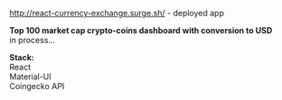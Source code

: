 http://react-currency-exchange.surge.sh/ - deployed app

**Top 100 market cap crypto-coins dashboard with conversion to USD** <br />
in process...

**Stack:** <br />
React <br />
Material-UI <br />
Coingecko API
